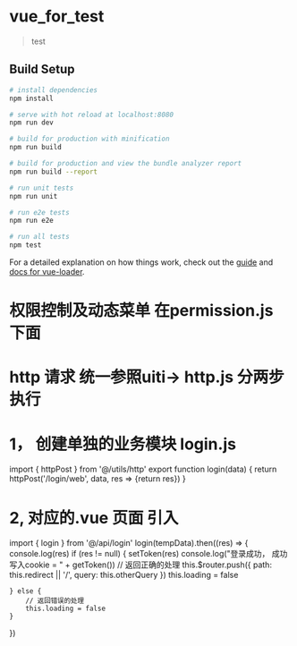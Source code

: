 # vue_for_test

> test

## Build Setup

``` bash
# install dependencies
npm install

# serve with hot reload at localhost:8080
npm run dev

# build for production with minification
npm run build

# build for production and view the bundle analyzer report
npm run build --report

# run unit tests
npm run unit

# run e2e tests
npm run e2e

# run all tests
npm test
```

For a detailed explanation on how things work, check out the [guide](http://vuejs-templates.github.io/webpack/) and [docs for vue-loader](http://vuejs.github.io/vue-loader).


 # 权限控制及动态菜单 在permission.js 下面



 # http 请求 统一参照uiti-> http.js  分两步执行
 # 1， 创建单独的业务模块 login.js
import { httpPost } from '@/utils/http'
export function login(data) {
    return httpPost('/login/web', data, res => {return res})
}
# 2, 对应的.vue 页面 引入 
import { login } from '@/api/login'
login(tempData).then((res) => {
    console.log(res)
    if (res != null) {
        setToken(res)
        console.log("登录成功， 成功写入cookie = " + getToken())
        // 返回正确的处理
        this.$router.push({ path: this.redirect || '/', query: this.otherQuery })
        this.loading = false
        
    } else {
        // 返回错误的处理 
        this.loading = false
    }
})

